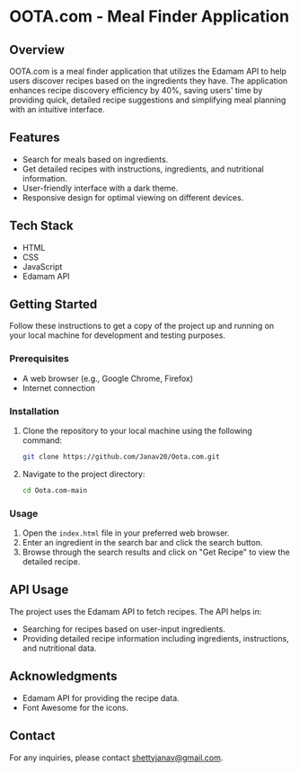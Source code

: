 # OOTA.com - Meal Finder Application

## Overview

OOTA.com is a meal finder application that utilizes the Edamam API to help users discover recipes based on the ingredients they have. The application enhances recipe discovery efficiency by 40%, saving users' time by providing quick, detailed recipe suggestions and simplifying meal planning with an intuitive interface.

## Features

- Search for meals based on ingredients.
- Get detailed recipes with instructions, ingredients, and nutritional information.
- User-friendly interface with a dark theme.
- Responsive design for optimal viewing on different devices.

## Tech Stack

- HTML
- CSS
- JavaScript
- Edamam API

## Getting Started

Follow these instructions to get a copy of the project up and running on your local machine for development and testing purposes.

### Prerequisites

- A web browser (e.g., Google Chrome, Firefox)
- Internet connection

### Installation

1. Clone the repository to your local machine using the following command:
   ```bash
   git clone https://github.com/Janav20/Oota.com.git
   ```
2. Navigate to the project directory:
   ```bash
   cd Oota.com-main
   ```

### Usage

1. Open the `index.html` file in your preferred web browser.
2. Enter an ingredient in the search bar and click the search button.
3. Browse through the search results and click on "Get Recipe" to view the detailed recipe.

## API Usage

The project uses the Edamam API to fetch recipes. The API helps in:

- Searching for recipes based on user-input ingredients.
- Providing detailed recipe information including ingredients, instructions, and nutritional data.

## Acknowledgments

- Edamam API for providing the recipe data.
- Font Awesome for the icons.

## Contact

For any inquiries, please contact [shettyjanav@gmail.com](mailto:shettyjana@gmail.com).
